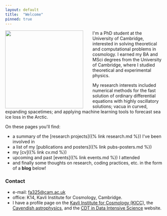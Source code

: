 ```yaml
---
layout: default
title:  "Welcome"
pinned: true
---
```


<img src="{{site.baseurl}}/images/profile.jpg" height="250" style="float:left;margin-right:30px" >

I'm a PhD student at the University of Cambridge, interested in
solving theoretical and computational problems in cosmology. I earned my BA and
MSci degrees from the University of Cambridge, where I studied theoretical and
experimental physics.

My research interests included numerical methods for the fast solution of
ordinary differential equations with highly oscillatory solutions; vacua in
curved, expanding spacetimes; and applying machine learning tools to forecast
sea ice loss in the Arctic.

On these pages you'll find:

- a summary of the [research projects]({% link research.md %}) I've been
  involved in
- a list of my [publications and posters]({% link pubs-posters.md %})
- my [cv]({% link cv.md %})
- upcoming and past [events]({% link events.md %}) I attended
- and finally some thoughts on research, coding practices, etc. in the form of a
  **blog** below!

### Contact

- e-mail: fa325@cam.ac.uk
- office: K14, Kavli Institute for Cosmology, Cambridge. 
- I have a profile page on the [Kavli Institute for Cosmology
  (KICC)](https://www.kicc.cam.ac.uk/directory/fa325@ast.cam.ac.uk), the
  [Cavendish
  astrophysics](https://www.astro.phy.cam.ac.uk/directory/fruzsina-agocs), and
  the [CDT in Data Intensive
  Science](https://cdtdis.bigdata.cam.ac.uk/author/fruzsi01/) website.

